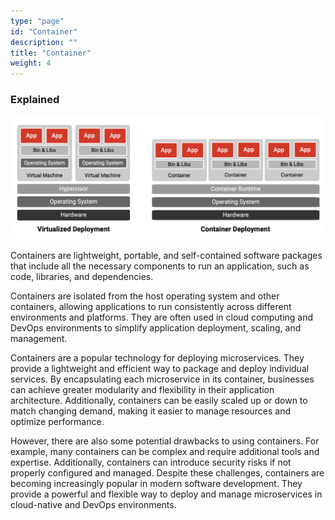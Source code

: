 ```yaml
---
type: "page"
id: "Container"
description: ""
title: "Container"
weight: 4
---
```



### Explained

![container](container.png)

Containers are lightweight, portable, and self-contained software packages that include all the necessary components to run an application, such as code, libraries, and dependencies.

Containers are isolated from the host operating system and other containers, allowing applications to run consistently across different environments and platforms. They are often used in cloud computing and DevOps environments to simplify application deployment, scaling, and management.

Containers are a popular technology for deploying microservices. They provide a lightweight and efficient way to package and deploy individual services. By encapsulating each microservice in its container, businesses can achieve greater modularity and flexibility in their application architecture. Additionally, containers can be easily scaled up or down to match changing demand, making it easier to manage resources and optimize performance.

However, there are also some potential drawbacks to using containers. For example, many containers can be complex and require additional tools and expertise. Additionally, containers can introduce security risks if not properly configured and managed. Despite these challenges, containers are becoming increasingly popular in modern software development. They provide a powerful and flexible way to deploy and manage microservices in cloud-native and DevOps environments.